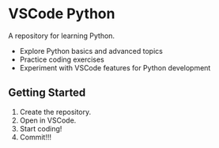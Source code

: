 # VSCode Python

A repository for learning Python.

- Explore Python basics and advanced topics
- Practice coding exercises
- Experiment with VSCode features for Python development

## Getting Started

1. Create the repository.
2. Open in VSCode.
3. Start coding!
4. Commit!!!
